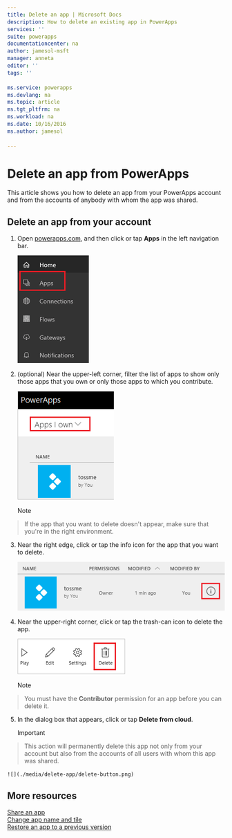 ```yaml
---
title: Delete an app | Microsoft Docs
description: How to delete an existing app in PowerApps
services: ''
suite: powerapps
documentationcenter: na
author: jamesol-msft
manager: anneta
editor: ''
tags: ''

ms.service: powerapps
ms.devlang: na
ms.topic: article
ms.tgt_pltfrm: na
ms.workload: na
ms.date: 10/16/2016
ms.author: jamesol

---
```

# Delete an app from PowerApps
This article shows you how to delete an app from your PowerApps account and from the accounts of anybody with whom the app was shared.

## Delete an app from your account
1. Open [powerapps.com](https://web.powerapps.com), and then click or tap **Apps** in the left navigation bar.
   
    ![](./media/delete-app/file-apps.png)
2. (optional) Near the upper-left corner, filter the list of apps to show only those apps that you own or only those apps to which you contribute.
   
    ![](./media/delete-app/filter-list.png)
   
    > [!NOTE]
> If the app that you want to delete doesn't appear, make sure that you're in the right environment.
3. Near the right edge, click or tap the info icon for the app that you want to delete.
   
    ![](./media/delete-app/app-options.png)
4. Near the upper-right corner, click or tap the trash-can icon to delete the app.
   
    ![](./media/delete-app/delete-icon.png)
   
    > [!NOTE]
> You must have the **Contributor** permission for an app before you can delete it.
5. In the dialog box that appears, click or tap **Delete from cloud**.  
   
    > [!IMPORTANT]
> This action will permanently delete this app not only from your account but also from the accounts of all users with whom this app was shared.
   
    ![](./media/delete-app/delete-button.png)

## More resources
[Share an app](share-app.md)  
[Change app name and tile](set-name-tile.md)  
[Restore an app to a previous version](restore-an-app.md)  

